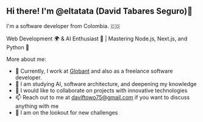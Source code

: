 ## Hi there! I'm @eltatata (David Tabares Seguro)👋

I'm a software developer from Colombia. 🇨🇴

Web Development 🌍 & AI Enthusiast 🤖 | Mastering Node.js, Next.js, and Python 🐍

More about me:

- 🔭 Currently, I work at <u>Globant</u> and also as a freelance software developer.
- 🌱 I am studying AI, software architecture, and deepening my knowledge
- 👯 I would like to collaborate on projects with innovative technologies
- 📫 Reach out to me at daviftowo75@gmail.com if you want to discuss anything with me
- 👀 I am on the lookout for new challenges
